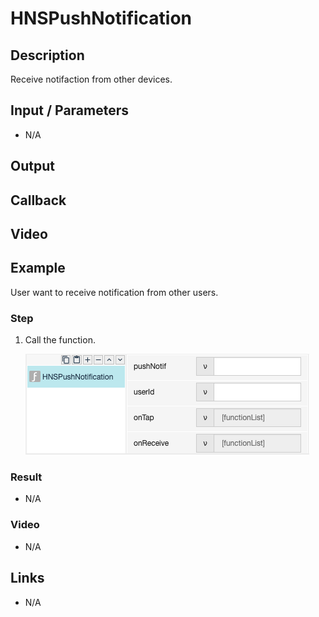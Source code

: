 # HNSPushNotification

## Description

Receive notifaction from other devices.

## Input / Parameters

- N/A

## Output

## Callback

## Video

## Example

User want to receive notification from other users.

### Step

1. Call the function. <br />
    
    ![](./push-notify-step-1.png)
    
### Result

- N/A

### Video

- N/A
<!--[![Video](http://i.imgur.com/Ot5DWAW.png)](https://youtu.be/StTqXEQ2l-Y?t=35s)-->

## Links

- N/A